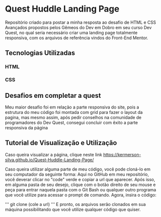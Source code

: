 # Quest Huddle Landing Page

Repositório criado para postar a minha resposta ao desafio de HTML e CSS Avançados propostos pelos Gêmeos do Dev em Dobro em seu curso Dev Quest, no qual seria necessário criar uma landing page totalmente responsiva, com os arquivos de referência vindos do Front-End Mentor.

## Tecnologias Utilizadas
### HTML
### CSS

## Desafios em completar a quest

Meu maior desafio foi em relação a parte responsiva do site, pois a estrutura do meu código foi montada com grid para fazer o layout da pagina, mas mesmo assim, após pedir conselhos na comunidade de programadores do Dev Quest, consegui concluir com êxito a parte responsiva da página

## Tutorial de Visualização e Utilização

Caso queira visualizar a página, clique neste link https://kermerson-silva.github.io/Quest-Huddle-Landing-Page/

Caso queira utilizar alguma parte de meu código, você pode cloná-lo em seu computador da seguinte forma:
Aqui no GitHub em meu repositório, você deverar clicar no "code" verde e copiar a url que aparecer.
Após isso, em alguma pasta de seu desejo, clique com o botão direito de seu mouse e peça para entrar naquela pasta com o Git Bash ou qualquer outro programa que você utilize para acessar o prompt de comando.
Agora, insira o código:

'''
git clone (cole a url)
'''
E pronto, os arquivos serão clonados em sua máquina possibilitando que você utilize qualquer código que quiser.
